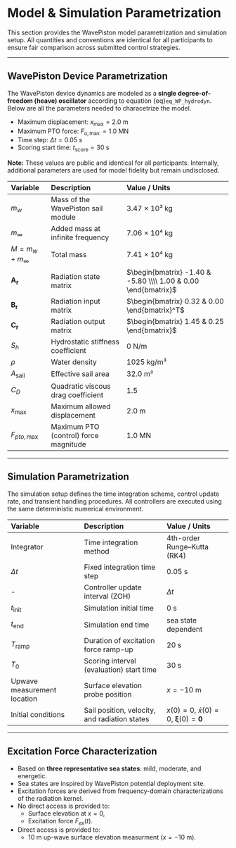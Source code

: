 # Model & Simulation Parametrization

This section provides the WavePiston model parametrization and simulation setup. All quantities and conventions are identical for all participants to ensure fair comparison across submitted control strategies.

---

## WavePiston Device Parametrization
The WavePiston device dynamics are modeled as a **single degree-of-freedom (heave) oscillator** according to equation {eq}`eq_WP_hydrodyn`. Below are all the parameters needed to characetrize the model.

- Maximum displacement: $x_{\max} = 2.0$ m  
- Maximum PTO force: $F_{u,\max} = 1.0$ MN   
- Time step: $\Delta t = 0.05$ s  
- Scoring start time: $t_{\text{score}} = 30$ s  

**Note:** These values are public and identical for all participants. Internally, additional parameters are used for model fidelity but remain undisclosed.

| Variable             | Description                           | Value / Units                                                  |
|:---------------------|:--------------------------------------|:---------------------------------------------------------------|
| $m_w$                | Mass of the WavePiston sail module    | 3.47 × 10³ kg                                                  |
| $m_\infty$           | Added mass at infinite frequency      | 7.06 × 10⁴ kg                                                  |
| $M = m_w + m_\infty$ | Total mass                            | 7.41 × 10⁴ kg                                                  |
| $\mathbf{A_r}$       | Radiation state matrix                | $\begin{bmatrix} -1.40 & -5.80 \\\\ 1.00 & 0.00 \end{bmatrix}$ |
| $\mathbf{B_r}$       | Radiation input matrix                | $\begin{bmatrix} 0.32 & 0.00 \end{bmatrix}^T$                  |
| $\mathbf{C_r}$       | Radiation output matrix               | $\begin{bmatrix} 1.45 & 0.25 \end{bmatrix}$                    |
| $S_h$                | Hydrostatic stiffness coefficient     | 0 N/m                                                          |
| $\rho$               | Water density                         | 1025 kg/m³                                                     |
| $A_{\text{sail}}$    | Effective sail area                   | 32.0 m²                                                        |
| $C_D$                | Quadratic viscous drag coefficient    | 1.5                                                            |
| $x_{\max}$           | Maximum allowed displacement          | 2.0 m                                                          |
| $F_{pto,\max}$       | Maximum PTO (control) force magnitude | 1.0 MN                                                         |
---

## Simulation Parametrization

The simulation setup defines the time integration scheme, control update rate, and transient handling procedures.
All controllers are executed using the same deterministic numerical environment.

| Variable                    | Description                                   | Value / Units                                              |
|:----------------------------|:----------------------------------------------| :--------------------------------------------------------- |
| Integrator                  | Time integration method                       | 4th-order Runge–Kutta (RK4)                                |
| $\Delta t$                  | Fixed integration time step                   | 0.05 s                                                     |
| -                           | Controller update interval (ZOH)              | $\Delta t$                                                 |
| $t_{\text{init}}$           | Simulation initial time                       | 0 s                                                        |
| $t_{\text{end}}$            | Simulation end time                           | sea state dependent                                        |
| $T_{\text{ramp}}$           | Duration of excitation force ramp-up          | 20 s                                                       |
| $T_0$                       | Scoring interval (evaluation) start time      | 30 s                                                       |
| Upwave measurement location | Surface elevation probe position              | $x = -10$ m                                                |
| Initial conditions          | Sail position, velocity, and radiation states | $x(0)=0$, $\dot{x}(0)=0$, $\boldsymbol{\xi}(0)=\mathbf{0}$ |

---

## Excitation Force Characterization

- Based on **three representative sea states**: mild, moderate, and energetic.  
- Sea states are inspired by WavePiston potential deployment site.  
- Excitation forces are derived from frequency-domain characterizations of the radiation kernel.  
- No direct access is provided to:
  - Surface elevation at $x=0$,  
  - Excitation force $F_{ex}(t)$.  
- Direct access is provided to:
  - 10 m up-wave surface elevation measurment ($x = -10$ m).